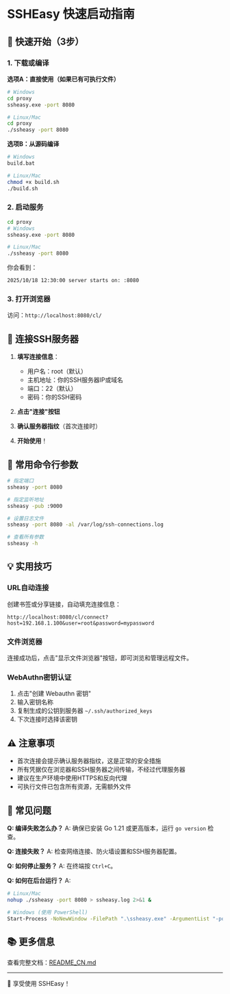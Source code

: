 # SSHEasy 快速启动指南

## 🚀 快速开始（3步）

### 1. 下载或编译

**选项A：直接使用（如果已有可执行文件）**
```bash
# Windows
cd proxy
ssheasy.exe -port 8080

# Linux/Mac
cd proxy
./ssheasy -port 8080
```

**选项B：从源码编译**
```bash
# Windows
build.bat

# Linux/Mac
chmod +x build.sh
./build.sh
```

### 2. 启动服务

```bash
cd proxy
# Windows
ssheasy.exe -port 8080

# Linux/Mac
./ssheasy -port 8080
```

你会看到：
```
2025/10/18 12:30:00 server starts on: :8080
```

### 3. 打开浏览器

访问：`http://localhost:8080/cl/`

## 📝 连接SSH服务器

1. **填写连接信息**：
   - 用户名：root（默认）
   - 主机地址：你的SSH服务器IP或域名
   - 端口：22（默认）
   - 密码：你的SSH密码

2. **点击"连接"按钮**

3. **确认服务器指纹**（首次连接时）

4. **开始使用**！

## 🔧 常用命令行参数

```bash
# 指定端口
ssheasy -port 8080

# 指定监听地址
ssheasy -pub :9000

# 设置日志文件
ssheasy -port 8080 -al /var/log/ssh-connections.log

# 查看所有参数
ssheasy -h
```

## 💡 实用技巧

### URL自动连接

创建书签或分享链接，自动填充连接信息：

```
http://localhost:8080/cl/connect?host=192.168.1.100&user=root&password=mypassword
```

### 文件浏览器

连接成功后，点击"显示文件浏览器"按钮，即可浏览和管理远程文件。

### WebAuthn密钥认证

1. 点击"创建 Webauthn 密钥"
2. 输入密钥名称
3. 复制生成的公钥到服务器 `~/.ssh/authorized_keys`
4. 下次连接时选择该密钥

## ⚠️ 注意事项

- 首次连接会提示确认服务器指纹，这是正常的安全措施
- 所有凭据仅在浏览器和SSH服务器之间传输，不经过代理服务器
- 建议在生产环境中使用HTTPS和反向代理
- 可执行文件已包含所有资源，无需额外文件

## 🐛 常见问题

**Q: 编译失败怎么办？**
A: 确保已安装 Go 1.21 或更高版本，运行 `go version` 检查。

**Q: 连接失败？**
A: 检查网络连接、防火墙设置和SSH服务器配置。

**Q: 如何停止服务？**
A: 在终端按 `Ctrl+C`。

**Q: 如何在后台运行？**
A:
```bash
# Linux/Mac
nohup ./ssheasy -port 8080 > ssheasy.log 2>&1 &

# Windows (使用 PowerShell)
Start-Process -NoNewWindow -FilePath ".\ssheasy.exe" -ArgumentList "-port","8080"
```

## 📚 更多信息

查看完整文档：[README_CN.md](README_CN.md)

---

🎉 享受使用 SSHEasy！
